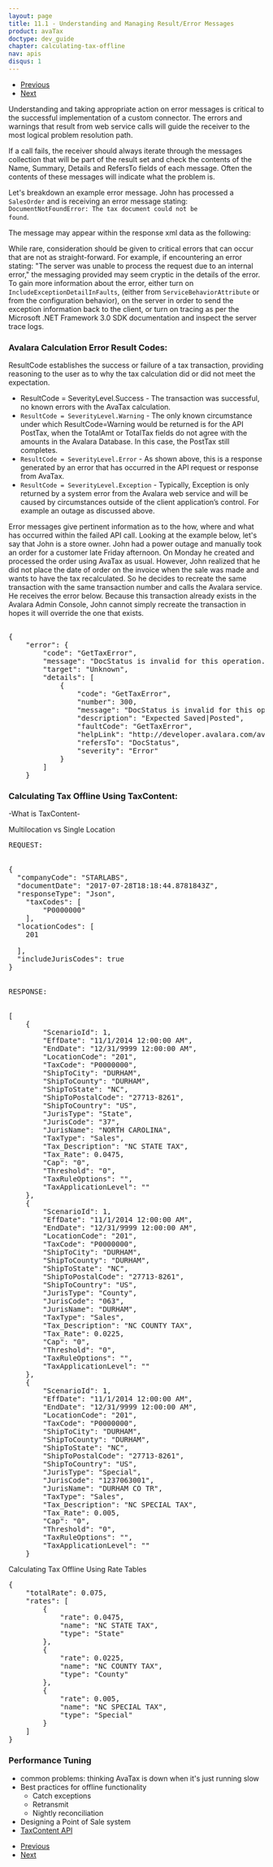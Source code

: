 ```yaml
---
layout: page
title: 11.1 - Understanding and Managing Result/Error Messages
product: avaTax
doctype: dev_guide
chapter: calculating-tax-offline
nav: apis
disqus: 1
---
```


<ul class="pager">
  <li class="previous"><a href="/avatax/dev-guide/calculating-tax-offline/"><i class="glyphicon glyphicon-chevron-left"></i>Previous</a></li>
  <li class="previous"><a href="/avatax/dev-guide/calculating-tax-offline/chapter-summary/"><i class="glyphicon glyphicon-chevron-left"></i>Next</a></li>
</ul>

Understanding and taking appropriate action on error messages is critical to the successful implementation of a custom connector. The errors and warnings that result from web service calls will guide the receiver to the most logical problem resolution path.

If a call fails, the receiver should always iterate through the messages collection that will be part of the result set and check the contents of the Name, Summary, Details and RefersTo fields of each message. Often the contents of these messages will indicate what the problem is.

Let's breakdown an example error message.  John has processed a <code>SalesOrder</code> and is receiving an error message stating:  <code>DocumentNotFoundError: The tax document could not be found</code>.

The message may appear within the response xml data as the following:

While rare, consideration should be given to critical errors that can occur that are not as straight-forward.  For example, if encountering an error stating:  "The server was unable to process the request due to an internal error," the messaging provided may seem cryptic in the details of the error. To gain more information about the error, either turn on <code>IncludeExceptionDetailInFaults</code>, (either from <code>ServiceBehaviorAttribute</code> or from the configuration behavior), on the server in order to send the exception information back to the client, or turn on tracing as per the Microsoft .NET Framework 3.0 SDK documentation and inspect the server trace logs.

<h3>Avalara Calculation Error Result Codes:</h3>
ResultCode establishes the success or failure of a tax transaction, providing reasoning to the user as to why the tax calculation did or did not meet the expectation.
<ul class="dev-guide-list">
    <li>ResultCode = SeverityLevel.Success - The transaction was successful, no known errors with the AvaTax calculation.</li>
    <li><code>ResultCode = SeverityLevel.Warning</code> - The only known circumstance under which ResultCode=Warning would be returned is for the API PostTax, when the TotalAmt or TotalTax fields do not agree with the amounts in the Avalara Database. In this case, the PostTax still completes.</li>
    <li><code>ResultCode = SeverityLevel.Error</code> - As shown above, this is a response generated by an error that has occurred in the API request or response from AvaTax.</li>
    <li><code>ResultCode = SeverityLevel.Exception</code> - Typically, Exception is only returned by a system error from the Avalara web service and will be caused by circumstances outside of the client application’s control. For example an outage as discussed above.</li>
</ul>

Error messages give pertinent information as to the how, where and what has occurred within the failed API call.  Looking at the example below, let's say that John is a store owner.  John had a power outage and manually took an order for a customer late Friday afternoon.  On Monday he created and processed the order using AvaTax as usual.  However, John realized that he did not place the date of order on the invoice when the sale was made and wants to have the tax recalculated.  So he decides to recreate the same transaction with the same transaction number and calls the Avalara service.  He receives the error below.  Because this transaction already exists in the Avalara Admin Console, John cannot simply recreate the transaction in hopes it will override the one that exists.

<pre>

{
    "error": {
        "code": "GetTaxError",
        "message": "DocStatus is invalid for this operation.",
        "target": "Unknown",
        "details": [
            {
                "code": "GetTaxError",
                "number": 300,
                "message": "DocStatus is invalid for this operation.",
                "description": "Expected Saved|Posted",
                "faultCode": "GetTaxError",
                "helpLink": "http://developer.avalara.com/avatax/errors/GetTaxError",
                "refersTo": "DocStatus",
                "severity": "Error"
            }
        ]
    }
</pre>

<h3>Calculating Tax Offline Using TaxContent:</h3>
-What is TaxContent-

Multilocation vs Single Location

<pre>
REQUEST:
 
 
{
  "companyCode": "STARLABS",
  "documentDate": "2017-07-28T18:18:44.8781843Z",
  "responseType": "Json",
    "taxCodes": [
        "P0000000"
    ],
  "locationCodes": [
    201
    
  ],
  "includeJurisCodes": true
}
 
 
RESPONSE:
 
 
[
    {
        "ScenarioId": 1,
        "EffDate": "11/1/2014 12:00:00 AM",
        "EndDate": "12/31/9999 12:00:00 AM",
        "LocationCode": "201",
        "TaxCode": "P0000000",
        "ShipToCity": "DURHAM",
        "ShipToCounty": "DURHAM",
        "ShipToState": "NC",
        "ShipToPostalCode": "27713-8261",
        "ShipToCountry": "US",
        "JurisType": "State",
        "JurisCode": "37",
        "JurisName": "NORTH CAROLINA",
        "TaxType": "Sales",
        "Tax_Description": "NC STATE TAX",
        "Tax_Rate": 0.0475,
        "Cap": "0",
        "Threshold": "0",
        "TaxRuleOptions": "",
        "TaxApplicationLevel": ""
    },
    {
        "ScenarioId": 1,
        "EffDate": "11/1/2014 12:00:00 AM",
        "EndDate": "12/31/9999 12:00:00 AM",
        "LocationCode": "201",
        "TaxCode": "P0000000",
        "ShipToCity": "DURHAM",
        "ShipToCounty": "DURHAM",
        "ShipToState": "NC",
        "ShipToPostalCode": "27713-8261",
        "ShipToCountry": "US",
        "JurisType": "County",
        "JurisCode": "063",
        "JurisName": "DURHAM",
        "TaxType": "Sales",
        "Tax_Description": "NC COUNTY TAX",
        "Tax_Rate": 0.0225,
        "Cap": "0",
        "Threshold": "0",
        "TaxRuleOptions": "",
        "TaxApplicationLevel": ""
    },
    {
        "ScenarioId": 1,
        "EffDate": "11/1/2014 12:00:00 AM",
        "EndDate": "12/31/9999 12:00:00 AM",
        "LocationCode": "201",
        "TaxCode": "P0000000",
        "ShipToCity": "DURHAM",
        "ShipToCounty": "DURHAM",
        "ShipToState": "NC",
        "ShipToPostalCode": "27713-8261",
        "ShipToCountry": "US",
        "JurisType": "Special",
        "JurisCode": "1237063001",
        "JurisName": "DURHAM CO TR",
        "TaxType": "Sales",
        "Tax_Description": "NC SPECIAL TAX",
        "Tax_Rate": 0.005,
        "Cap": "0",
        "Threshold": "0",
        "TaxRuleOptions": "",
        "TaxApplicationLevel": ""
    }
</pre>

Calculating Tax Offline Using Rate Tables

<pre>
{
    "totalRate": 0.075,
    "rates": [
        {
            "rate": 0.0475,
            "name": "NC STATE TAX",
            "type": "State"
        },
        {
            "rate": 0.0225,
            "name": "NC COUNTY TAX",
            "type": "County"
        },
        {
            "rate": 0.005,
            "name": "NC SPECIAL TAX",
            "type": "Special"
        }
    ]
}
</pre>

<h3>Performance Tuning</h3>

<ul class="dev-guide-list">
    <li>common problems: thinking AvaTax is down when it's just running slow</li>
    <li>Best practices for offline functionality
        <ul class="dev-guide-list">
            <li>Catch exceptions</li>
            <li>Retransmit</li>
            <li>Nightly reconciliation</li>
        </ul>
    </li>
    <li>Designing a Point of Sale system</li>
    <li><a class="dev-guide-link" href="https://developer.avalara.com/api-reference/avatax/rest/v2/methods/TaxContent/">TaxContent API</a></li>
</ul>

<ul class="pager">
  <li class="previous"><a href="/avatax/dev-guide/calculating-tax-offline/"><i class="glyphicon glyphicon-chevron-left"></i>Previous</a></li>
  <li class="previous"><a href="/avatax/dev-guide/calculating-tax-offline/chapter-summary/"><i class="glyphicon glyphicon-chevron-left"></i>Next</a></li>
</ul>